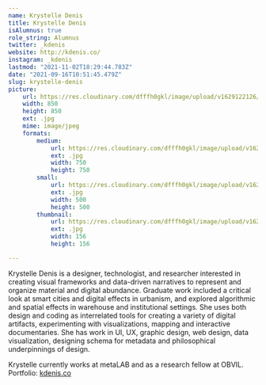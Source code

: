 ```yaml
---
name: Krystelle Denis
title: Krystelle Denis
isAlumnus: true
role_string: Alumnus
twitter: _kdenis
website: http://kdenis.co/
instagram: _kdenis
lastmod: "2021-11-02T18:29:44.783Z"
date: "2021-09-16T10:51:45.479Z"
slug: krystelle-denis
picture:
    url: https://res.cloudinary.com/dfffh0gkl/image/upload/v1629122126/krystelle_af83499e74.jpg
    width: 850
    height: 850
    ext: .jpg
    mime: image/jpeg
    formats:
        medium:
            url: https://res.cloudinary.com/dfffh0gkl/image/upload/v1629122127/medium_krystelle_af83499e74.jpg
            ext: .jpg
            width: 750
            height: 750
        small:
            url: https://res.cloudinary.com/dfffh0gkl/image/upload/v1629122127/small_krystelle_af83499e74.jpg
            ext: .jpg
            width: 500
            height: 500
        thumbnail:
            url: https://res.cloudinary.com/dfffh0gkl/image/upload/v1629122126/thumbnail_krystelle_af83499e74.jpg
            ext: .jpg
            width: 156
            height: 156

---
```

Krystelle Denis is a designer, technologist, and researcher interested in creating visual frameworks and data-driven narratives to represent and organize material and digital abundance. Graduate work included a critical look at smart cities and
digital effects in urbanism, and explored algorithmic and spatial effects in warehouse and institutional settings. She uses both design and coding as interrelated tools for creating a variety of digital artifacts, experimenting with visualizations, mapping and interactive documentaries. She has work in UI, UX, graphic design, web design, data visualization, designing schema for metadata and philosophical underpinnings of design. 

Krystelle currently works at metaLAB and as a research fellow at OBVIL. Portfolio: <a href="http://kdenis.co" target="_blank">kdenis.co</a>